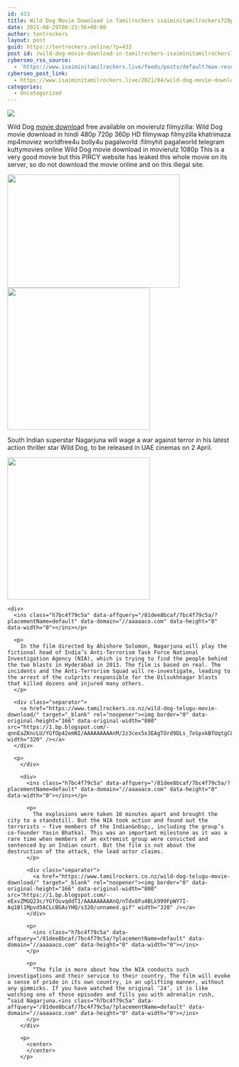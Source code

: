 ```yaml
---
id: 433
title: Wild Dog Movie Download in Tamilrockers isaiminitamilrockers720p
date: 2021-08-29T06:23:56+00:00
author: tentrockers
layout: post
guid: https://tentrockers.online/?p=433
post id: /wild-dog-movie-download-in-tamilrockers-isaiminitamilrockers720p/
cyberseo_rss_source:
  - 'https://www.isaiminitamilrockers.live/feeds/posts/default?max-results=150&start-index=1'
cyberseo_post_link:
  - https://www.isaiminitamilrockers.live/2021/04/wild-dog-movie-download-in-tamilrockers.html
categories:
  - Uncategorized
---
```

<div class="media_block">
  <img src="https://1.bp.blogspot.com/-tos5VpwmxrQ/YGfOVUkMVbI/AAAAAAAAAm8/440LnfCN7mg76jR-cnPuiFHkO_aKxYfCACLcBGAsYHQ/s72-w387-h255-c/Wild-dog-Movie-Review.webp" class="media_thumbnail" />
</div>

<meta content="Wild Dog movie downloa d&nbsp; free available on movierulz filmyzilla: Wild Dog movie download in hindi 480p 720p 360p HD filmywap filmyzilla kha..." name="twitter:description" />

  


<center>
</center>

Wild Dog [movie downloa](http://www.tamilrockers.co.nz)d&nbsp;<span face="&quot;Source Sans Pro&quot;, &quot;Helvetica Neue&quot;, sans-serif">free available on movierulz filmyzilla: Wild Dog movie download in hindi 480p 720p 360p HD filmywap filmyzilla khatrimaza mp4moviez worldfree4u bolly4u pagalworld :filmyhit pagalworld telegram kuttymovies online Wild Dog movie download in movierulz 1080p This is a very good movie but this PIRCY website has leaked this whole movie on its server, so do not download the movie online and on this illegal site.</span>

<div class="separator">
  <a href="https://1.bp.blogspot.com/-tos5VpwmxrQ/YGfOVUkMVbI/AAAAAAAAAm8/440LnfCN7mg76jR-cnPuiFHkO_aKxYfCACLcBGAsYHQ/s750/Wild-dog-Movie-Review.webp"><img loading="lazy" border="0" data-original-height="500" data-original-width="750" height="255" src="https://1.bp.blogspot.com/-tos5VpwmxrQ/YGfOVUkMVbI/AAAAAAAAAm8/440LnfCN7mg76jR-cnPuiFHkO_aKxYfCACLcBGAsYHQ/w387-h255/Wild-dog-Movie-Review.webp" width="387" /></a>
</div>



<div class="separator">
  <a href="https://www.tamilrockers.co.nz/wild-dog-telugu-movie-download/" target="_blank" rel="noopener"><img border="0" data-original-height="166" data-original-width="800" src="https://1.bp.blogspot.com/-2VmGNHp7yJc/YGfOjHH-IRI/AAAAAAAAAnA/mrOvdOD4QIYCGo5oeWYBIoyTsVZ87_pdgCLcBGAsYHQ/s320/unnamed.gif" width="320" /></a>
</div>



<div>
  <p>
    South Indian superstar Nagarjuna will wage a war against terror in his latest action thriller star Wild Dog, to be released in UAE cinemas on 2 April.
  </p>
  
  <div class="separator">
    <a href="https://www.tamilrockers.co.nz/wild-dog-telugu-movie-download/" target="_blank" rel="noopener"><img border="0" data-original-height="166" data-original-width="800" src="https://1.bp.blogspot.com/-I-btMLZ8Jfc/YGfOmXJZU9I/AAAAAAAAAnI/1MGfhB46tSg7t7ZiAWcjTXxOWuxwLGa1wCLcBGAsYHQ/s320/unnamed.gif" width="320" /></a>
  </div>
  
  <p>
    </div> 
    
    <div>
      <ins class="h7bc4f79c5a" data-affquery="/81dee8bcaf/7bc4f79c5a/?placementName=default" data-domain="//aaaaaco.com" data-height="0" data-width="0"></ins></p> 
      
      <p>
        In the film directed by Ahishore Solomon, Nagarjuna will play the fictional head of India’s Anti-Terrorism Task Force National Investigation Agency (NIA), which is trying to find the people behind the two blasts in Hyderabad in 2013. The film is based on real. The incidents and the Anti-Terrorism Squad will re-investigate, leading to the arrest of the culprits responsible for the Dilsukhnagar blasts that killed dozens and injured many others.
      </p>
      
      <div class="separator">
        <a href="https://www.tamilrockers.co.nz/wild-dog-telugu-movie-download/" target="_blank" rel="noopener"><img border="0" data-original-height="166" data-original-width="800" src="https://1.bp.blogspot.com/-qnnEaZKncLU/YGfOp42emNI/AAAAAAAAAnM/2z3cex5x3EAgTOrd9DLs_7oSpxkBfUqtgCLcBGAsYHQ/s320/unnamed.gif" width="320" /></a>
      </div>
      
      <p>
        </div> 
        
        <div>
          <ins class="h7bc4f79c5a" data-affquery="/81dee8bcaf/7bc4f79c5a/?placementName=default" data-domain="//aaaaaco.com" data-height="0" data-width="0"></ins></p> 
          
          <p>
            The explosions were taken 10 minutes apart and brought the city to a standstill. But the NIA took action and found out the terrorists – five members of the Indian&nbsp;, including the group’s co-founder Yasin Bhatkal. This was an important milestone as it was a rare time when members of an extremist group were convicted and sentenced by an Indian court. But the film is not about the destruction of the attack, the lead actor claims.
          </p>
          
          <div class="separator">
            <a href="https://www.tamilrockers.co.nz/wild-dog-telugu-movie-download/" target="_blank" rel="noopener"><img border="0" data-original-height="166" data-original-width="800" src="https://1.bp.blogspot.com/-eExvZMGQ23c/YGfOuvqddTI/AAAAAAAAAnQ/nTdx8Fu4BLk999FpWY7I-Aq1Bl1Mpvd5ACLcBGAsYHQ/s320/unnamed.gif" width="320" /></a>
          </div>
          
          <p>
            <ins class="h7bc4f79c5a" data-affquery="/81dee8bcaf/7bc4f79c5a/?placementName=default" data-domain="//aaaaaco.com" data-height="0" data-width="0"></ins>
          </p>
          
          <p>
            “The film is more about how the NIA conducts such investigations and their service to their country. The film will evoke a sense of pride in its own country, in an uplifting manner, without any gimmicks. If you have watched the original ’24’, it is like watching one of those episodes and fills you with adrenalin rush, ”said Nagarjuna.<ins class="h7bc4f79c5a" data-affquery="/81dee8bcaf/7bc4f79c5a/?placementName=default" data-domain="//aaaaaco.com" data-height="0" data-width="0"></ins>
          </p>
        </div>
        
        <p>
          <center>
          </center>
        </p>